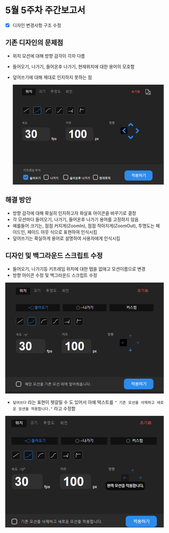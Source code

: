 # 5월 5주차 주간보고서

- [x] 디자인 변경사항 구조 수정

## 기존 디자인의 문제점

- 위치 모션에 대해 방향 감각이 각자 다름
- 들어오기, 나가기, 들어온후 나가기, 현재위치에 대한 용어의 모호함
- 덮어쓰기에 대해 제대로 인지하지 못하는 점

  ![기존](./asset/기존.png)

## 해결 방안

- 방향 감각에 대해 확실히 인지하고자 화살표 아이콘을 바꾸기로 결정
- 각 모션마다 들어오기, 나가기, 들어온후 나가기 용어를 고정하지 않음
- 예를들어 크기는, 점점 커지게(ZoomIn), 점점 작아지게(ZoomOut), 투명도는 페이드인, 페이드 아웃 식으로 표현하여 인식시킴
- 덮어쓰기는 확실하게 용어로 설명하여 사용자에게 인식시킴

## 디자인 및 백그라운드 스크립트 수정

- 들어오기, 나가기등 키프레임 위치에 대한 탭을 없애고 모션이름으로 변경
- 방향 아이콘 수정 및 백그라운드 스크립트 수정

![탭구조수정](./asset/탭구조잡기.png)

- `덮어쓰다` 라는 표현이 헷갈릴 수 도 있어서 아예 텍스트를 `" 기존 모션을 삭제하고 새로운 모션을 적용합니다."` 라고 수정함

![용어변경](./asset/용어변경.png)
